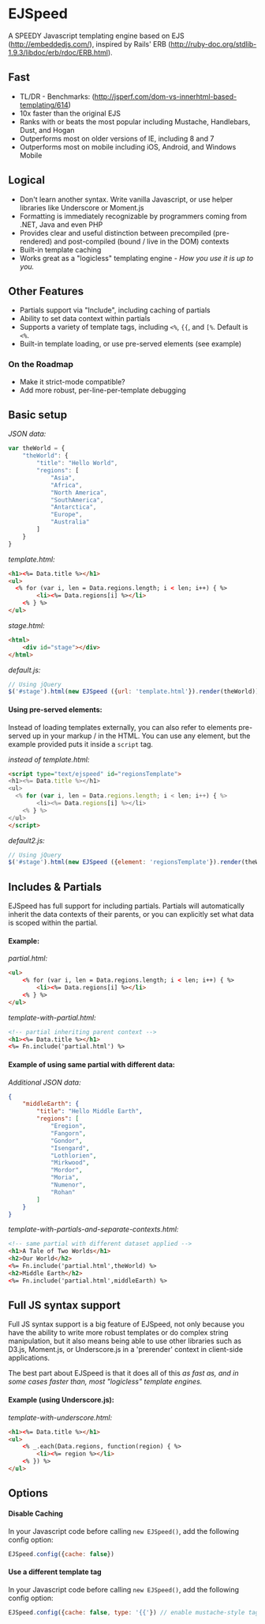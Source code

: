 EJSpeed
========
A SPEEDY Javascript templating engine based on EJS (http://embeddedjs.com/), inspired by Rails' ERB (http://ruby-doc.org/stdlib-1.9.3/libdoc/erb/rdoc/ERB.html).

## Fast

* TL/DR - Benchmarks: (http://jsperf.com/dom-vs-innerhtml-based-templating/614)
* 10x faster than the original EJS
* Ranks with or beats the most popular including Mustache, Handlebars, Dust, and Hogan
* Outperforms most on older versions of IE, including 8 and 7
* Outperforms most on mobile including iOS, Android, and Windows Mobile

## Logical

* Don't learn another syntax. Write vanilla Javascript, or use helper libraries like Underscore or Moment.js
* Formatting is immediately recognizable by programmers coming from .NET, Java and even PHP
* Provides clear and useful distinction between precompiled (pre-rendered) and post-compiled (bound / live in the DOM) contexts
* Built-in template caching
* Works great as a "logicless" templating engine - *How you use it is up to you.* 

## Other Features

* Partials support via "Include", including caching of partials
* Ability to set data context within partials
* Supports a variety of template tags, including `<%`, `{{`, and `[%`. Default is `<%`.
* Built-in template loading, or use pre-served elements (see example)

### On the Roadmap

* Make it strict-mode compatible?
* Add more robust, per-line-per-template debugging

## Basic setup

*JSON data:*
```javascript
var theWorld = {
    "theWorld": {
        "title": "Hello World",
        "regions": [
            "Asia",
            "Africa",
            "North America",
            "SouthAmerica",
            "Antarctica",
            "Europe",
            "Australia"
        ]
    }
}
```

*template.html:*
```html
<h1><%= Data.title %></h1>
<ul>
  <% for (var i, len = Data.regions.length; i < len; i++) { %>
		<li><%= Data.regions[i] %></li>
	<% } %>
</ul>
```

*stage.html:*
```html
<html>
	<div id="stage"></div>
</html>
```

*default.js:*
```javascript
// Using jQuery
$('#stage').html(new EJSpeed ({url: 'template.html'}).render(theWorld));
```

#### Using pre-served elements: 
Instead of loading templates externally, you can also refer to elements pre-served up in your markup / in the HTML. You can use any element, but the example provided puts it inside a `script` tag.

*instead of template.html:*
```html
<script type="text/ejspeed" id="regionsTemplate">
<h1><%= Data.title %></h1>
<ul>
  <% for (var i, len = Data.regions.length; i < len; i++) { %>
		<li><%= Data.regions[i] %></li>
	<% } %>
</ul>
</script>
```

*default2.js:*
```javascript
// Using jQuery
$('#stage').html(new EJSpeed ({element: 'regionsTemplate'}).render(theWorld));
```


## Includes & Partials

EJSpeed has full support for including partials. Partials will automatically inherit the data contexts of their parents, or you can explicitly set what data is scoped within the partial.

#### Example:

*partial.html:*
```html
<ul>
	<% for (var i, len = Data.regions.length; i < len; i++) { %>
		<li><%= Data.regions[i] %></li>
	<% } %>
</ul>
```

*template-with-partial.html:*
```html
<!-- partial inheriting parent context -->
<h1><%= Data.title %></h1>
<%= Fn.include('partial.html') %>
```

#### Example of using same partial with different data:

*Additional JSON data:*
```json
{
    "middleEarth": {
        "title": "Hello Middle Earth",
        "regions": [
            "Eregion",
            "Fangorn",
            "Gondor",
            "Isengard",
            "Lothlorien",
            "Mirkwood",
            "Mordor",
            "Moria",
            "Numenor",
            "Rohan"
        ]
    }
}
```

*template-with-partials-and-separate-contexts.html:*
```html
<!-- same partial with different dataset applied -->
<h1>A Tale of Two Worlds</h1>
<h2>Our World</h2>
<%= Fn.include('partial.html',theWorld) %>
<h2>Middle Earth</h2>
<%= Fn.include('partial.html',middleEarth) %>
```


## Full JS syntax support

Full JS syntax support is a big feature of EJSpeed, not only because you have the ability to write more robust templates or do complex string manipulation, but it also means being able to use other libraries such as D3.js, Moment.js, or Underscore.js in a 'prerender' context in client-side applications. 

The best part about EJSpeed is that it does all of this *as fast as, and in some cases faster than, most "logicless" template engines.* 

#### Example (using Underscore.js):

*template-with-underscore.html:*
```html
<h1><%= Data.title %></h1>
<ul>
	<% _.each(Data.regions, function(region) { %>
		<li><%= region %></li>
	<% }) %>
</ul>
```

## Options

#### Disable Caching
In your Javascript code before calling `new EJSpeed()`, add the following config option:
```javascript
EJSpeed.config({cache: false})
```

#### Use a different template tag
In your Javascript code before calling `new EJSpeed()`, add the following config option:
```javascript
EJSpeed.config({cache: false, type: '{{'}) // enable mustache-style tags
```

